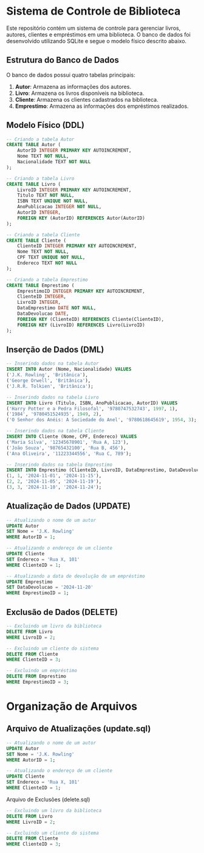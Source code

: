 # Sistema de Controle de Biblioteca

Este repositório contém um sistema de controle para gerenciar livros, autores, clientes e empréstimos em uma biblioteca. O banco de dados foi desenvolvido utilizando SQLite e segue o modelo físico descrito abaixo.

## Estrutura do Banco de Dados

O banco de dados possui quatro tabelas principais:

1. **Autor**: Armazena as informações dos autores.
2. **Livro**: Armazena os livros disponíveis na biblioteca.
3. **Cliente**: Armazena os clientes cadastrados na biblioteca.
4. **Emprestimo**: Armazena as informações dos empréstimos realizados.

## Modelo Físico (DDL)

```sql
-- Criando a tabela Autor
CREATE TABLE Autor (
    AutorID INTEGER PRIMARY KEY AUTOINCREMENT,
    Nome TEXT NOT NULL,
    Nacionalidade TEXT NOT NULL
);

-- Criando a tabela Livro
CREATE TABLE Livro (
    LivroID INTEGER PRIMARY KEY AUTOINCREMENT,
    Titulo TEXT NOT NULL,
    ISBN TEXT UNIQUE NOT NULL,
    AnoPublicacao INTEGER NOT NULL,
    AutorID INTEGER,
    FOREIGN KEY (AutorID) REFERENCES Autor(AutorID)
);

-- Criando a tabela Cliente
CREATE TABLE Cliente (
    ClienteID INTEGER PRIMARY KEY AUTOINCREMENT,
    Nome TEXT NOT NULL,
    CPF TEXT UNIQUE NOT NULL,
    Endereco TEXT NOT NULL
);

-- Criando a tabela Emprestimo
CREATE TABLE Emprestimo (
    EmprestimoID INTEGER PRIMARY KEY AUTOINCREMENT,
    ClienteID INTEGER,
    LivroID INTEGER,
    DataEmprestimo DATE NOT NULL,
    DataDevolucao DATE,
    FOREIGN KEY (ClienteID) REFERENCES Cliente(ClienteID),
    FOREIGN KEY (LivroID) REFERENCES Livro(LivroID)
);
```
## Inserção de Dados (DML)
```sql
-- Inserindo dados na tabela Autor
INSERT INTO Autor (Nome, Nacionalidade) VALUES
('J.K. Rowling', 'Britânica'),
('George Orwell', 'Britânica'),
('J.R.R. Tolkien', 'Britânica');

-- Inserindo dados na tabela Livro
INSERT INTO Livro (Titulo, ISBN, AnoPublicacao, AutorID) VALUES
('Harry Potter e a Pedra Filosofal', '9780747532743', 1997, 1),
('1984', '9780451524935', 1949, 2),
('O Senhor dos Anéis: A Sociedade do Anel', '9780618645619', 1954, 3);

-- Inserindo dados na tabela Cliente
INSERT INTO Cliente (Nome, CPF, Endereco) VALUES
('Maria Silva', '12345678901', 'Rua A, 123'),
('João Souza', '98765432100', 'Rua B, 456'),
('Ana Oliveira', '11223344556', 'Rua C, 789');

-- Inserindo dados na tabela Emprestimo
INSERT INTO Emprestimo (ClienteID, LivroID, DataEmprestimo, DataDevolucao) VALUES
(1, 1, '2024-11-01', '2024-11-15'),
(2, 2, '2024-11-05', '2024-11-19'),
(3, 3, '2024-11-10', '2024-11-24');
```
## Atualização de Dados (UPDATE)
```sql
-- Atualizando o nome de um autor
UPDATE Autor
SET Nome = 'J.K. Rowling'
WHERE AutorID = 1;

-- Atualizando o endereço de um cliente
UPDATE Cliente
SET Endereco = 'Rua X, 101'
WHERE ClienteID = 1;

-- Atualizando a data de devolução de um empréstimo
UPDATE Emprestimo
SET DataDevolucao = '2024-11-20'
WHERE EmprestimoID = 1;
```
## Exclusão de Dados (DELETE)
```sql
-- Excluindo um livro da biblioteca
DELETE FROM Livro
WHERE LivroID = 2;

-- Excluindo um cliente do sistema
DELETE FROM Cliente
WHERE ClienteID = 3;

-- Excluindo um empréstimo
DELETE FROM Emprestimo
WHERE EmprestimoID = 3;
```
# Organização de Arquivos
## Arquivo de Atualizações (update.sql)
```sql
-- Atualizando o nome de um autor
UPDATE Autor
SET Nome = 'J.K. Rowling'
WHERE AutorID = 1;

-- Atualizando o endereço de um cliente
UPDATE Cliente
SET Endereco = 'Rua X, 101'
WHERE ClienteID = 1;
```
Arquivo de Exclusões (delete.sql)
```sql
-- Excluindo um livro da biblioteca
DELETE FROM Livro
WHERE LivroID = 2;

-- Excluindo um cliente do sistema
DELETE FROM Cliente
WHERE ClienteID = 3;
```
